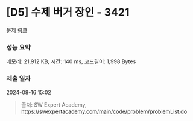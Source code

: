 # [D5] 수제 버거 장인 - 3421 

[문제 링크](https://swexpertacademy.com/main/code/problem/problemDetail.do?contestProbId=AWErcQmKy6kDFAXi) 

### 성능 요약

메모리: 21,912 KB, 시간: 140 ms, 코드길이: 1,998 Bytes

### 제출 일자

2024-08-16 15:02



> 출처: SW Expert Academy, https://swexpertacademy.com/main/code/problem/problemList.do